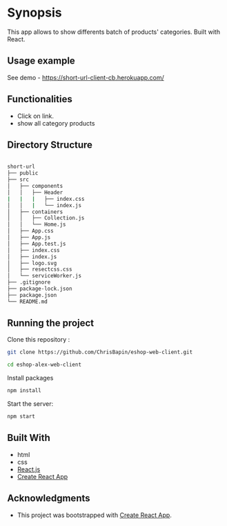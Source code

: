# Synopsis

This app allows to show differents batch of products' categories. Built with React.

## Usage example

See demo - https://short-url-client-cb.herokuapp.com/

## Functionalities

- Click on link.
- show all category products

## Directory Structure

```bash

short-url
├── public
├── src
│   ├── components
│   │   ├── Header
|   |   |   ├── index.css
│   │   |   └── index.js
│   ├── containers
│   │   ├── Collection.js
│   │   └── Home.js
│   ├── App.css
│   ├── App.js
│   ├── App.test.js
│   ├── index.css
│   ├── index.js
│   ├── logo.svg
│   ├── resectcss.css
│   └── serviceWorker.js
├── .gitignore
├── package-lock.json
├── package.json
└── README.md

```

## Running the project

Clone this repository :

```bash
git clone https://github.com/ChrisBapin/eshop-web-client.git

cd eshop-alex-web-client
```

Install packages

```bash
npm install
```

Start the server:

```bash
npm start
```

## Built With

- html
- css
- [React.js](https://reactjs.org/docs/hello-world.html)
- [Create React App](https://facebook.github.io/create-react-app/docs/getting-started)

## Acknowledgments

- This project was bootstrapped with [Create React App](https://github.com/facebook/create-react-app).
